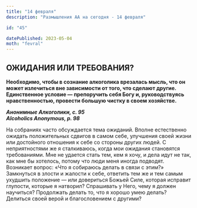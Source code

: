 ```yaml
---
title: "14 февраля"
description: "Размышления АА на сегодня - 14 февраля"

id: "45"

datePublished: 2023-05-04
moth: "fevral"
---
```


## ОЖИДАНИЯ ИЛИ ТРЕБОВАНИЯ?

**Необходимо, чтобы в сознание алкоголика врезалась мысль, что он может
излечиться вне зависимости от того, что сделают другие. Единственное условие —
препоручить себя Богу и, руководствуясь нравственностью, провести большую
чистку в своем хозяйстве.**

**_Анонимные Алкоголики, с. 95  
Alcoholics Anonymous, p. 98_**

На собраниях часто обсуждается тема ожиданий. Вполне естественно ожидать
положительных сдвигов в самом себе, улучшения своей жизни или достойного
отношения к себе со стороны других людей. С неприятностями же я сталкиваюсь,
когда мои ожидания становятся требованиями. Мне не удается стать тем, кем я
хочу, и дела идут не так, как мне бы хотелось, потому что люди меня иногда
подводят. Возникает вопрос: «Что я собираюсь делать в связи с этим?»
Замкнуться в злости и жалости к себе, ответить тем же и тем самым ухудшить
положение — или довериться Божьей Силе, которая исправит глупости, которые я
натворил? Спрашивать у Него, чему я должен научиться? Продолжать делать то,
что я хорошо умею делать? Делиться своей верой и благословением с другими?
